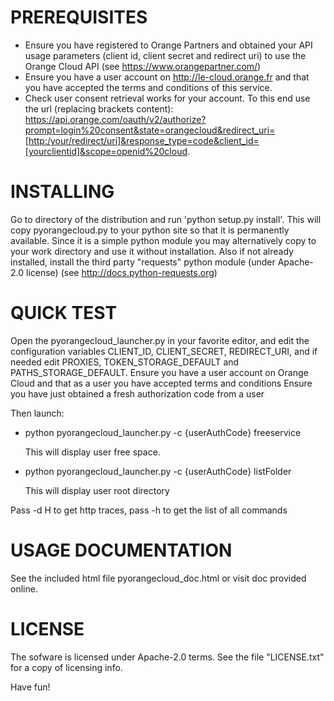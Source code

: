 # PREREQUISITES

* Ensure you have registered to Orange Partners and obtained your API usage parameters (client id, client secret and redirect uri) to use
 the Orange Cloud API  (see https://www.orangepartner.com/)
* Ensure you have a user account on http://le-cloud.orange.fr and that you have accepted the terms and conditions of this service.
* Check user consent retrieval works for your account. To this end use the url (replacing brackets content):
https://api.orange.com/oauth/v2/authorize?prompt=login%20consent&state=orangecloud&redirect_uri=[http:/your/redirect/uri]&response_type=code&client_id=[yourclientid]&scope=openid%20cloud.

# INSTALLING

Go to directory of the distribution and run 'python setup.py install'. 
This will copy pyorangecloud.py to your python site so that it is permanently available. 
Since it is a simple python module you may alternatively copy to your work directory
and use it without installation. 
Also if not already installed, install the third party "requests" python module (under Apache-2.0 license)
(see http://docs.python-requests.org)

# QUICK TEST

Open the pyorangecloud_launcher.py in your favorite editor, and edit the configuration
variables CLIENT_ID, CLIENT_SECRET, REDIRECT_URI, and if needed edit PROXIES, 
TOKEN_STORAGE_DEFAULT and PATHS_STORAGE_DEFAULT.
Ensure you have a user account on Orange Cloud and that as a user you have accepted terms and conditions
Ensure you have just obtained a fresh authorization code from a user 

Then launch:
* python pyorangecloud_launcher.py -c {userAuthCode} freeservice

    This will display user free space.

* python pyorangecloud_launcher.py -c {userAuthCode} listFolder

    This will display user root directory

Pass -d H to get http traces, pass -h to get the list of all commands

# USAGE DOCUMENTATION 

See the included html file pyorangecloud_doc.html or visit doc provided online.

# LICENSE
The sofware is licensed under Apache-2.0 terms.
See the file "LICENSE.txt" for a copy of licensing info.

Have fun!


